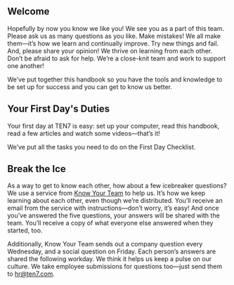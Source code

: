 
## Welcome

Hopefully by now you know we like you! We see you as a part of this team. Please ask us as many questions as you like. Make mistakes! We all make them—it’s how we learn and continually improve. Try new things and fail. And, please share your opinion! We thrive on learning from each other. Don’t be afraid to ask for help. We’re a close-knit team and work to support one another!

We’ve put together this handbook so you have the tools and knowledge to be set up for success and you can get to know us better.

## Your First Day's Duties

Your first day at TEN7 is easy: set up your computer, read this handbook, read a few articles and watch some videos—that’s it!

We’ve put all the tasks you need to do on the First Day Checklist.

## Break the Ice

As a way to get to know each other, how about a few icebreaker questions? We use a service from [Know Your Team](https://knowyourteam.com/) to help us. It’s how we keep learning about each other, even though we’re distributed. You’ll receive an email from the service with instructions—don’t worry, it’s easy! And once you’ve answered the five questions, your answers will be shared with the team. You’ll receive a copy of what everyone else answered when they started, too.

Additionally, Know Your Team sends out a company question every Wednesday, and a social question on Friday. Each person’s answers are shared the following workday. We think it helps us keep a pulse on our culture. We take employee submissions for questions too—just send them to [hr@ten7.com](mailto:hr@ten7.com).
<!--stackedit_data:
eyJoaXN0b3J5IjpbNjQ2Mjg5MzZdfQ==
-->
